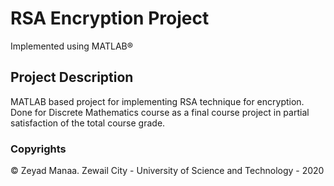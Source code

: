 # RSA Encryption Project
Implemented using MATLAB®
## Project Description 
MATLAB based project for implementing RSA technique for encryption. 
Done for Discrete Mathematics course as a final course project in partial satisfaction of the total course grade.

### Copyrights
© Zeyad Manaa.
Zewail City - University of Science and Technology - 2020
